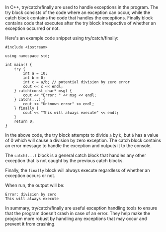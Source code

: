 In C++, try/catch/finally are used to handle exceptions in the program. The try block consists of the code where an exception can occur, while the catch block contains the code that handles the exceptions. Finally block contains code that executes after the try block irrespective of whether an exception occurred or not. 

Here's an example code snippet using try/catch/finally:

```
#include <iostream>

using namespace std;

int main() {
    try {
        int a = 10;
        int b = 0;
        int c = a/b; // potential division by zero error
        cout << c << endl;
    } catch(const char* msg) {
        cout << "Error: " << msg << endl;
    } catch(...) {
        cout << "Unknown error" << endl;
    } finally {
        cout << "This will always execute" << endl;
    }
    return 0;
}
```

In the above code, the try block attempts to divide `a` by `b`, but `b` has a value of 0 which will cause a division by zero exception. The catch block contains an error message to handle the exception and outputs it to the console. 

The `catch(...)` block is a general catch block that handles any other exception that is not caught by the previous catch blocks. 

Finally, the `finally` block will always execute regardless of whether an exception occurs or not. 

When run, the output will be:

```
Error: division by zero
This will always execute
```

In summary, try/catch/finally are useful exception handling tools to ensure that the program doesn't crash in case of an error. They help make the program more robust by handling any exceptions that may occur and prevent it from crashing.
